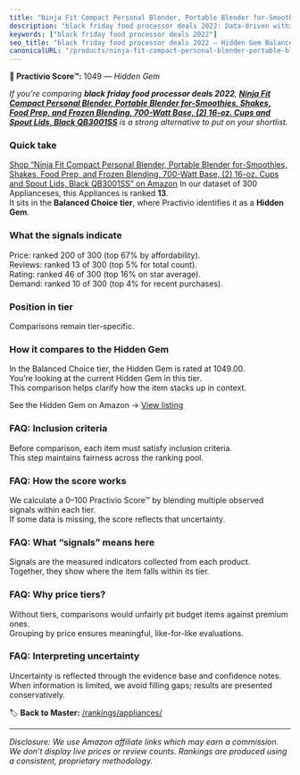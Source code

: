 ```yaml
---
title: "Ninja Fit Compact Personal Blender, Portable Blender for-Smoothies, Shakes, Food Prep, and Frozen Blending, 700-Watt Base, (2) 16-oz. Cups and Spout Lids, Black QB3001SS"
description: "black friday food processor deals 2022: Data-driven within Balanced Choice ranking using the Practivio Score™. Positioned by quality, value, demand, findabilit…"
keywords: ["black friday food processor deals 2022"]
seo_title: "black friday food processor deals 2022 — Hidden Gem Balanced Choice (2025)"
canonicalURL: "/products/ninja-fit-compact-personal-blender-portable-blender-for-smoothies-shakes-food-prep-and-frozen-blending-700-watt-base-2-16-oz-cups-and-spout-lids-black-qb3001ss-B01FHOWYA2/"
---
```


**💎 Practivio Score™:** 1049 — _Hidden Gem_


*If you're comparing **black friday food processor deals 2022**, **[Ninja Fit Compact Personal Blender, Portable Blender for-Smoothies, Shakes, Food Prep, and Frozen Blending, 700-Watt Base, (2) 16-oz. Cups and Spout Lids, Black QB3001SS](https://www.amazon.com/dp/B01FHOWYA2?tag=practivio-20)** is a strong alternative to put on your shortlist.*
### Quick take
[Shop “Ninja Fit Compact Personal Blender, Portable Blender for-Smoothies, Shakes, Food Prep, and Frozen Blending, 700-Watt Base, (2) 16-oz. Cups and Spout Lids, Black QB3001SS” on Amazon](https://www.amazon.com/dp/B01FHOWYA2?tag=practivio-20)
In our dataset of 300 Applianceses, this Appliances is ranked **13**.  
It sits in the **Balanced Choice tier**, where Practivio identifies it as a **Hidden Gem**.

### What the signals indicate
Price: ranked 200 of 300 (top 67% by affordability).  
Reviews: ranked 13 of 300 (top 5% for total count).  
Rating: ranked 46 of 300 (top 16% on star average).  
Demand: ranked 10 of 300 (top 4% for recent purchases).

### Position in tier
Comparisons remain tier-specific.

### How it compares to the Hidden Gem
In the Balanced Choice tier, the Hidden Gem is rated at 1049.00.  
You’re looking at the current Hidden Gem in this tier.  
This comparison helps clarify how the item stacks up in context.  

See the Hidden Gem on Amazon → [View listing](https://www.amazon.com/dp/B01FHOWYA2?tag=practivio-20)

### FAQ: Inclusion criteria
Before comparison, each item must satisfy inclusion criteria.  
This step maintains fairness across the ranking pool.

### FAQ: How the score works
We calculate a 0–100 Practivio Score™ by blending multiple observed signals within each tier.  
If some data is missing, the score reflects that uncertainty.

### FAQ: What “signals” means here
Signals are the measured indicators collected from each product.  
Together, they show where the item falls within its tier.

### FAQ: Why price tiers?
Without tiers, comparisons would unfairly pit budget items against premium ones.  
Grouping by price ensures meaningful, like-for-like evaluations.

### FAQ: Interpreting uncertainty
Uncertainty is reflected through the evidence base and confidence notes.  
When information is limited, we avoid filling gaps; results are presented conservatively.


🏷️ **Back to Master:** [/rankings/appliances/](/rankings/appliances/)

---
_Disclosure: We use Amazon affiliate links which may earn a commission. We don’t display live prices or review counts. Rankings are produced using a consistent, proprietary methodology._
